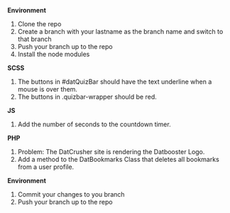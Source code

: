 **Environment**
1. Clone the repo
2. Create a branch with your lastname as the branch name and switch to that branch
3. Push your branch up to the repo
4. Install the node modules


**SCSS**
1. The buttons in #datQuizBar should have the text underline when a mouse is over them.
2. The buttons in .quizbar-wrapper should be red.


**JS**
1. Add the number of seconds to the countdown timer.

**PHP**
1. Problem: The DatCrusher site is rendering the Datbooster Logo.
2. Add a method to the DatBookmarks Class that deletes all bookmarks from a user profile.

**Environment**
1. Commit your changes to you branch
2. Push your branch up to the repo